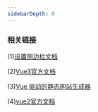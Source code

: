 ```yaml
---
sidebarDepth: 0
---
```


### 相关链接
(1)[设置侧边栏文档](https://blog.csdn.net/wq_ocean_/article/details/109220650) 

(2)[Vue3官方文档](https://v3.cn.vuejs.org/)

(3)[Vue 驱动的静态网站生成器](https://www.vuepress.cn/)

(4)[vue2官方文档](https://cn.vuejs.org/)
